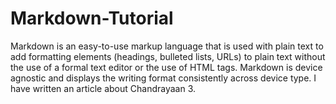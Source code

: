 # Markdown-Tutorial

Markdown is an easy-to-use markup language that is used with plain text to
 add formatting elements (headings, bulleted lists, URLs) to plain text without the use of a formal text editor or the use of HTML tags. Markdown is device agnostic and displays the writing format consistently across device type. I  have written an article about Chandrayaan 3.


